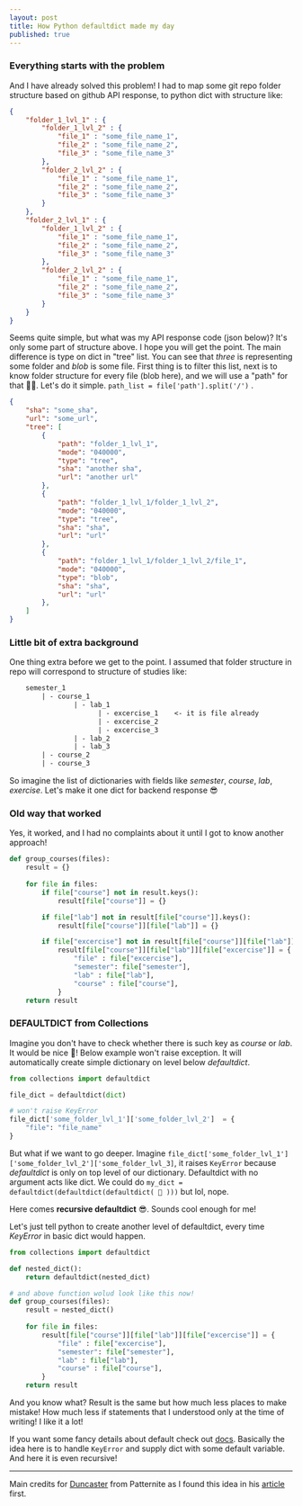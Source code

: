 ```yaml
---
layout: post
title: How Python defaultdict made my day  
published: true
---
```


### Everything starts with the problem 

And I have already solved this problem! I had to map some git repo folder structure based on github API response, to python dict with structure like: 

```json
{
    "folder_1_lvl_1" : {
        "folder_1_lvl_2" : {
            "file_1" : "some_file_name_1",
            "file_2" : "some_file_name_2",
            "file_3" : "some_file_name_3"
        },
        "folder_2_lvl_2" : {
            "file_1" : "some_file_name_1",
            "file_2" : "some_file_name_2",
            "file_3" : "some_file_name_3"
        }
    },
    "folder_2_lvl_1" : {
        "folder_1_lvl_2" : {
            "file_1" : "some_file_name_1",
            "file_2" : "some_file_name_2",
            "file_3" : "some_file_name_3"
        },
        "folder_2_lvl_2" : {
            "file_1" : "some_file_name_1",
            "file_2" : "some_file_name_2",
            "file_3" : "some_file_name_3"
        }
    }
}
```
Seems quite simple, but what was my API response code (json below)? It's only some part of structure above. I hope you will get the point. The main difference is type on dict in "tree" list. You can see that *three* is representing some folder and *blob* is some file. First thing is to filter this list, next is to know folder structure for every file (blob here), and we will use a "path" for that 🤷‍♀️. Let's do it simple. `` path_list = file['path'].split('/') `` .  

```json
{
    "sha": "some_sha",
    "url": "some_url",
    "tree": [
        {
            "path": "folder_1_lvl_1",
            "mode": "040000",
            "type": "tree",
            "sha": "another sha",
            "url": "another url"
        },
        {
            "path": "folder_1_lvl_1/folder_1_lvl_2",
            "mode": "040000",
            "type": "tree",
            "sha": "sha",
            "url": "url"
        },
        {
            "path": "folder_1_lvl_1/folder_1_lvl_2/file_1",
            "mode": "040000",
            "type": "blob",
            "sha": "sha",
            "url": "url"
        },
    ]
}

```

### Little bit of extra background 

One thing extra before we get to the point. I assumed that folder structure in repo will correspond to structure of studies like: 

```txt
    semester_1 
        | - course_1
                | - lab_1
                      | - excercise_1    <- it is file already
                      | - excercise_2    
                      | - excercise_3    
                | - lab_2
                | - lab_3
        | - course_2
        | - course_3

```
So imagine the list of dictionaries with fields like *semester*, *course*, *lab*, *exercise*. Let's make it one dict for backend response 😎

### Old way that worked

Yes, it worked, and I had no complaints about it until I got to know another approach!   

```python 
def group_courses(files):
    result = {}
    
    for file in files:
        if file["course"] not in result.keys():
            result[file["course"]] = {}

        if file["lab"] not in result[file["course"]].keys():
            result[file["course"]][file["lab"]] = {}

        if file["excercise"] not in result[file["course"]][file["lab"]].keys():
            result[file["course"]][file["lab"]][file["excercise"]] = {
                "file" : file["excercise"],
                "semester": file["semester"],
                "lab" : file["lab"],
                "course" : file["course"],
            }
    return result

```

### DEFAULTDICT from Collections

Imagine you don't have to check whether there is such key as *course* or *lab*. It would be nice 🚀! Below example won't raise exception. It will automatically create simple dictionary on level below *defaultdict*. 

```python 
from collections import defaultdict 

file_dict = defaultdict(dict)

# won't raise KeyError
file_dict['some_folder_lvl_1']['some_folder_lvl_2']  = {
    "file": "file_name"
}

```

But what if we want to go deeper. Imagine ``file_dict['some_folder_lvl_1']['some_folder_lvl_2']['some_folder_lvl_3]``, it raises ``KeyError`` because *defaultdict* is only on top level of our dictionary. Defaultdict with no argument acts like dict. We could do `` my_dict = defaultdict(defaultdict(defaultdict( 👾 ))) `` but lol, nope. 

Here comes **recursive defaultdict** 😎. Sounds cool enough for me!  

Let's just tell python to create another level of defaultdict, every time *KeyError* in basic dict would happen. 

```python 
from collections import defaultdict 

def nested_dict():
    return defaultdict(nested_dict)

# and above function wolud look like this now!
def group_courses(files):
    result = nested_dict()
    
    for file in files:
        result[file["course"]][file["lab"]][file["excercise"]] = {
            "file" : file["excercise"],
            "semester": file["semester"],
            "lab" : file["lab"],
            "course" : file["course"],
        }
    return result
```

And you know what? Result is the same but how much less places to make mistake! How much less if statements that I understood only at the time of writing! I like it a lot! 

If you want some fancy details about default check out [docs](https://docs.python.org/3/library/collections.html#collections.defaultdict). Basically the idea here is to handle ``KeyError`` and supply dict with some default variable. And here it is even recursive!

****

Main credits for [Duncaster](https://patternite.com/users/d5a991ecf2/duncster) from Patternite as I found this idea in his [article](https://patternite.com/patterns/4ec8658c96/automatically-create-nested-dictionaries-python) first.  